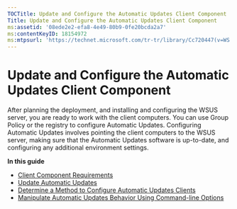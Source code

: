 ```yaml
---
TOCTitle: Update and Configure the Automatic Updates Client Component
Title: Update and Configure the Automatic Updates Client Component
ms:assetid: '08ede2e2-efa8-4e49-80b9-0fe20bcda2a7'
ms:contentKeyID: 18154972
ms:mtpsurl: 'https://technet.microsoft.com/tr-tr/library/Cc720447(v=WS.10)'
---
```


Update and Configure the Automatic Updates Client Component
===========================================================

After planning the deployment, and installing and configuring the WSUS server, you are ready to work with the client computers. You can use Group Policy or the registry to configure Automatic Updates. Configuring Automatic Updates involves pointing the client computers to the WSUS server, making sure that the Automatic Updates software is up-to-date, and configuring any additional environment settings.

**In this guide**

-   [Client Component Requirements](https://technet.microsoft.com/536d0547-ab3d-49fc-8f19-05b43cba4388)
-   [Update Automatic Updates](https://technet.microsoft.com/4de6a129-fbf1-41ef-b255-5510554713c5)
-   [Determine a Method to Configure Automatic Updates Clients](https://technet.microsoft.com/8b786951-a481-49a6-a0e6-69189e58f2ab)
-   [Manipulate Automatic Updates Behavior Using Command-line Options](https://technet.microsoft.com/fdee3ce6-9b4d-4d3d-9a5c-ef341faf507d)
